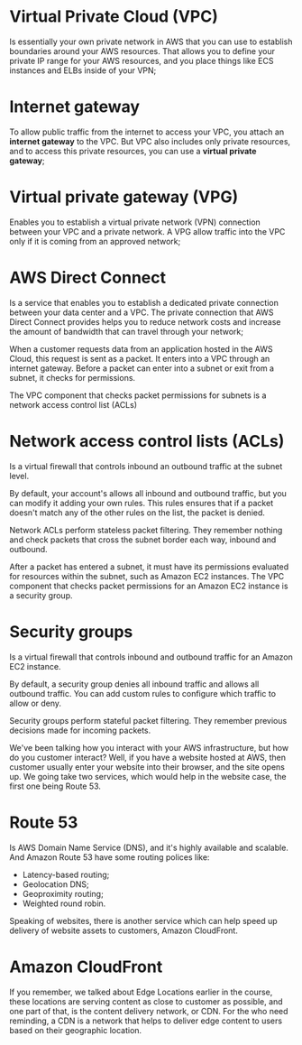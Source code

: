 # Virtual Private Cloud (VPC)

  Is essentially your own private network in AWS that you can use to establish boundaries around your AWS resources. That allows you to define your private IP range for your AWS resources, and you place things like ECS instances and ELBs inside of your VPN;

# Internet gateway

  To allow public traffic from the internet to access your VPC, you attach an **internet gateway** to the VPC. But VPC also includes only private resources, and to access this private resources, you can use a **virtual private gateway**;

# Virtual private gateway (VPG)

  Enables you to establish a virtual private network (VPN) connection between your VPC and a private network. A VPG allow traffic into the VPC only if it is coming from an approved network;

# AWS Direct Connect

  Is a service that enables you to establish a dedicated private connection between your data center and a VPC. The private connection that AWS Direct Connect provides helps you to reduce network costs and increase the amount of bandwidth that can travel through your network;

When a customer requests data from an application hosted in the AWS Cloud, this request is sent as a packet. It enters into a VPC through an internet gateway. Before a packet can enter into a subnet or exit from a subnet, it checks for permissions.

The VPC component that checks packet permissions for subnets is a network access control list (ACLs)

# Network access control lists (ACLs)

  Is a virtual firewall that controls inbound an outbound traffic at the subnet level.

  By default, your account's allows all inbound and outbound traffic, but you can modify it adding your own rules. This rules ensures that if a packet doesn't match any of the other rules on the list, the packet is denied.

  Network ACLs perform stateless packet filtering. They remember nothing and check packets that cross the subnet border each way, inbound and outbound.

After a packet has entered a subnet, it must have its permissions evaluated for resources within the subnet, such as Amazon EC2 instances. The VPC component that checks packet permissions for an Amazon EC2 instance is a security group. 

# Security groups

  Is a virtual firewall that controls inbound and outbound traffic for an  Amazon EC2 instance.

  By default, a security group denies all inbound traffic and allows all outbound traffic. You can add custom rules to configure which traffic to allow or deny.

  Security groups perform stateful packet filtering. They remember previous decisions made for incoming packets.

We've been talking how you interact with your AWS infrastructure, but how do you customer interact? Well, if you have a website hosted at AWS, then customer usually enter your website into their browser, and the site opens up. We going take two services, which would help in the website case, the first one being Route 53.

# Route 53

  Is AWS Domain Name Service (DNS), and it's highly available and scalable. And Amazon Route 53 have some routing polices like:

  - Latency-based routing;
  - Geolocation DNS;
  - Geoproximity routing;
  - Weighted round robin.

Speaking of websites, there is another service which can help speed up delivery of website assets to customers, Amazon CloudFront.

# Amazon CloudFront

  If you remember, we talked about Edge Locations earlier in the course, these locations are serving content as close to customer as possible, and one part of that, is the content delivery network, or CDN. For the who need reminding, a CDN is a network that helps to deliver edge content to users based on their geographic location.
